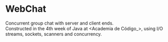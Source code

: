 # WebChat
Concurrent group chat with server and client ends.  
Constructed in the 4th week of Java at <Academia de Código_>, using I/O streams, sockets, scanners and concurrency.
